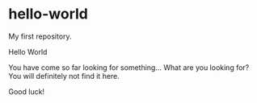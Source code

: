 # hello-world
My first repository.

Hello World

You have come so far looking for something... What are you looking for? You will definitely not find it here.

Good luck!

